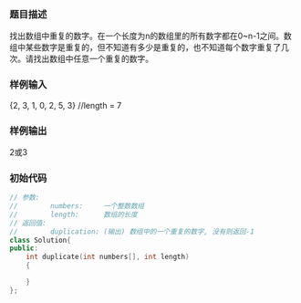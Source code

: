 ### 题目描述

找出数组中重复的数字。在一个长度为n的数组里的所有数字都在0~n-1之间。数组中某些数字是重复的，但不知道有多少是重复的，也不知道每个数字重复了几次。请找出数组中任意一个重复的数字。

### 样例输入

{2, 3, 1, 0, 2, 5, 3} //length = 7

### 样例输出

2或3

### 初始代码

```cpp
// 参数:
//        numbers:     一个整数数组
//        length:      数组的长度
// 返回值:             
//        duplication: (输出) 数组中的一个重复的数字, 没有则返回-1
class Solution{
public:
    int duplicate(int numbers[], int length)
    {

    }
};
```

